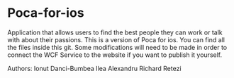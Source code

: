# Poca-for-ios
Application that allows users to find the best people they can work or talk with about their passions.
This is a version of Poca for ios.
You can find all the files inside this git.
Some modifications will need to be made in order to connect the WCF Service to the website if you want to publish it yourself.

Authors:
Ionut Danci-Bumbea
Ilea Alexandru
Richard Retezi
